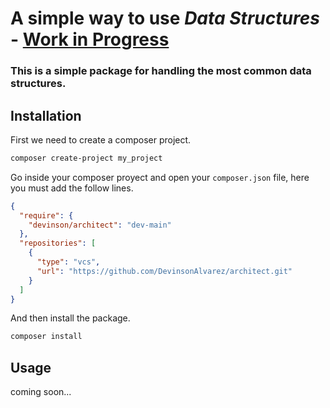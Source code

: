 # A simple way to use _**Data Structures**_ - <u>Work in Progress</u>

### This is a simple package for handling the most common data structures.

## Installation

First we need to create a composer project.

```sh
composer create-project my_project
```

Go inside your composer proyect and open your `composer.json` file, here you must add the follow lines.

```json
{
  "require": {
    "devinson/architect": "dev-main"
  },
  "repositories": [
    {
      "type": "vcs",
      "url": "https://github.com/DevinsonAlvarez/architect.git"
    }
  ]
}
```

And then install the package.

```sh
composer install
```

## Usage

coming soon...
